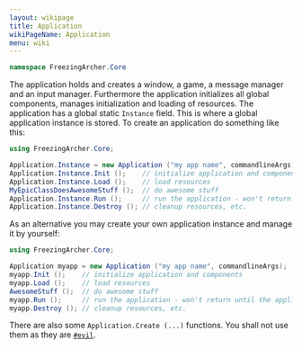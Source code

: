 ```yaml
---
layout: wikipage
title: Application
wikiPageName: Application
menu: wiki
---
```


```c#
namespace FreezingArcher.Core
```

The application holds and creates a window, a game, a message manager and an input manager. Furthermore the application
initializes all global components, manages initialization and loading of resources. The application has a global static
`Instance` field. This is where a global application instance is stored. To create an application do something like
this:

```c#
using FreezingArcher.Core;

Application.Instance = new Application ("my app name", commandlineArgs);
Application.Instance.Init ();    // initialize application and components
Application.Instance.Load ();    // load resources
MyEpicClassDoesAwesomeStuff ();  // do awesome stuff
Application.Instance.Run ();     // run the application - won't return until the application is closed.
Application.Instance.Destroy (); // cleanup resources, etc.
```

As an alternative you may create your own application instance and manage it by yourself:

```c#
using FreezingArcher.Core;

Application myapp = new Application ("my app name", commandlineArgs);
myapp.Init ();    // initialize application and components
myapp.Load ();    // load resources
AwesomeStuff ();  // do awesome stuff
myapp.Run ();     // run the application - won't return until the application is closed.
myapp.Destroy (); // cleanup resources, etc.
```

There are also some `Application.Create (...)` functions. You shall not use them as they are
[`#evil`](http://www.emacswiki.org/emacs/Evil?interface=en).

